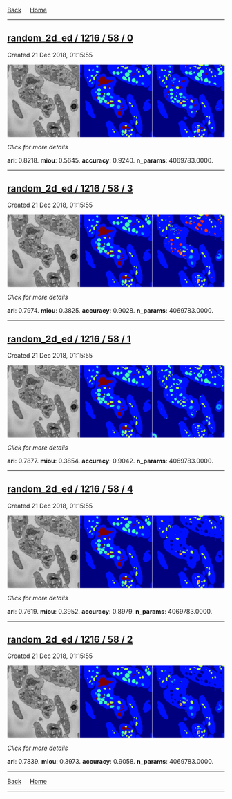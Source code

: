 
[Back](..)&nbsp;&nbsp;&nbsp;&nbsp;&nbsp;[Home](https://leapmanlab.github.io/snapshots)

---

<div class="summary"><a href="0"><h2>random_2d_ed / 1216 / 58 / 0</h2></a><p>Created 21 Dec 2018, 01:15:55
</p><a href="0"><img src="0/media/summary.png" align="center"></a><p>
<i>Click for more details</i>
</p></div>

**ari**: 0.8218. **miou**: 0.5645. **accuracy**: 0.9240. **n_params**: 4069783.0000. 

---

<div class="summary"><a href="3"><h2>random_2d_ed / 1216 / 58 / 3</h2></a><p>Created 21 Dec 2018, 01:15:55
</p><a href="3"><img src="3/media/summary.png" align="center"></a><p>
<i>Click for more details</i>
</p></div>

**ari**: 0.7974. **miou**: 0.3825. **accuracy**: 0.9028. **n_params**: 4069783.0000. 

---

<div class="summary"><a href="1"><h2>random_2d_ed / 1216 / 58 / 1</h2></a><p>Created 21 Dec 2018, 01:15:55
</p><a href="1"><img src="1/media/summary.png" align="center"></a><p>
<i>Click for more details</i>
</p></div>

**ari**: 0.7877. **miou**: 0.3854. **accuracy**: 0.9042. **n_params**: 4069783.0000. 

---

<div class="summary"><a href="4"><h2>random_2d_ed / 1216 / 58 / 4</h2></a><p>Created 21 Dec 2018, 01:15:55
</p><a href="4"><img src="4/media/summary.png" align="center"></a><p>
<i>Click for more details</i>
</p></div>

**ari**: 0.7619. **miou**: 0.3952. **accuracy**: 0.8979. **n_params**: 4069783.0000. 

---

<div class="summary"><a href="2"><h2>random_2d_ed / 1216 / 58 / 2</h2></a><p>Created 21 Dec 2018, 01:15:55
</p><a href="2"><img src="2/media/summary.png" align="center"></a><p>
<i>Click for more details</i>
</p></div>

**ari**: 0.7839. **miou**: 0.3973. **accuracy**: 0.9058. **n_params**: 4069783.0000. 

---

[Back](..)&nbsp;&nbsp;&nbsp;&nbsp;&nbsp;[Home](https://leapmanlab.github.io/snapshots)

---
